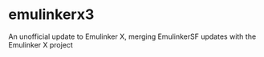 # emulinkerx3
An unofficial update to Emulinker X, merging EmulinkerSF updates with  the Emulinker X project
